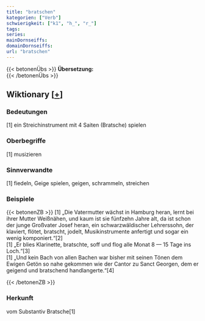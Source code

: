 ```yaml
---
title: "bratschen"
kategorien: ["Verb"]
schwierigkeit: ["k1", "h_", "r_"]
tags:
series:
mainDornseiffs:
domainDornseiffs:
url: "bratschen"
---
```


{{< betonenÜbs >}}
**Übersetzung:**  
{{< /betonenÜbs >}}

## Wiktionary [[+](https://de.wiktionary.org/wiki/bratschen)]

### Bedeutungen
[1] ein Streichinstrument mit 4 Saiten (Bratsche) spielen  

### Oberbegriffe
[1] musizieren  

### Sinnverwandte
[1] fiedeln, Geige spielen, geigen, schrammeln, streichen  

### Beispiele
{{< betonenZB >}}
[1] „Die Vatermutter wächst in Hamburg heran, lernt bei ihrer Mutter Weißnähen, und kaum ist sie fünfzehn Jahre alt, da ist schon der junge Großvater Josef heran, ein schwarzwäldischer Lehrerssohn, der klaviert, flötet, bratscht, jodelt, Musikinstrumente anfertigt und sogar ein wenig komponiert.“[2]  
[1] „Er blies Klarinette, bratschte, soff und flog alle Monat 8 — 15 Tage ins Loch.“[3]  
[1] „Und kein Bach von allen Bachen war bisher mit seinen Tönen dem Ewigen Getön so nahe gekommen wie der Cantor zu Sanct Georgen, dem er geigend und bratschend handlangerte.“[4]  

{{< /betonenZB >}}
### Herkunft
vom Substantiv Bratsche[1]  


